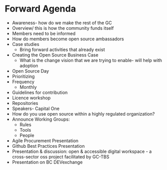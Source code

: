 # Forward Agenda

* Awareness- how do we make the rest of the GC
* Overview/ this is how the community funds itself
* Members need to be informed
* How do members become open source ambassadors
* Case studies
  * Bring forward activities that already exist
* Creating the Open Source Business Case
  * What is the change vision that we are trying to enable- will help with adoption
* Open Source Day
* Prioritizing
* Frequency
  * Monthly
* Guidelines for contribution
* Licence workshop
* Repositories
* Speakers- Capital One
* How do you use open source within a highly regulated organization?
* Announce Working Groups:
  * Rules
  * Tools
  * People
* Agile Procurement Presentation
* Github Best Practices Presentation
* Presentation & discussion: open & accessible digital workspace - a cross-sector oss project facilitated by GC-TBS
* Presentation on BC DEVexchange
